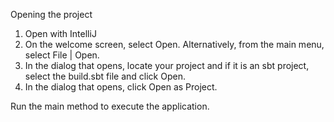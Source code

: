 Opening the project

  1. Open with IntelliJ
  2. On the welcome screen, select Open. Alternatively, from the main menu, select File | Open.
  3. In the dialog that opens, locate your project and if it is an sbt project, select the build.sbt file and click Open.
  4. In the dialog that opens, click Open as Project.

Run the main method to execute the application.
